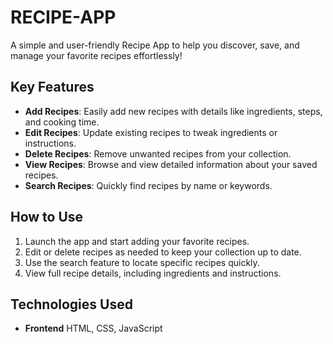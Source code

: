 # RECIPE-APP

A simple and user-friendly Recipe App to help you discover, save, and manage your favorite recipes effortlessly!

## Key Features

- **Add Recipes**: Easily add new recipes with details like ingredients, steps, and cooking time.  
- **Edit Recipes**: Update existing recipes to tweak ingredients or instructions.  
- **Delete Recipes**: Remove unwanted recipes from your collection.  
- **View Recipes**: Browse and view detailed information about your saved recipes.  
- **Search Recipes**: Quickly find recipes by name or keywords.  

## How to Use

1. Launch the app and start adding your favorite recipes.
2. Edit or delete recipes as needed to keep your collection up to date.
3. Use the search feature to locate specific recipes quickly.
4. View full recipe details, including ingredients and instructions.

## Technologies Used

- **Frontend** HTML, CSS, JavaScript  


